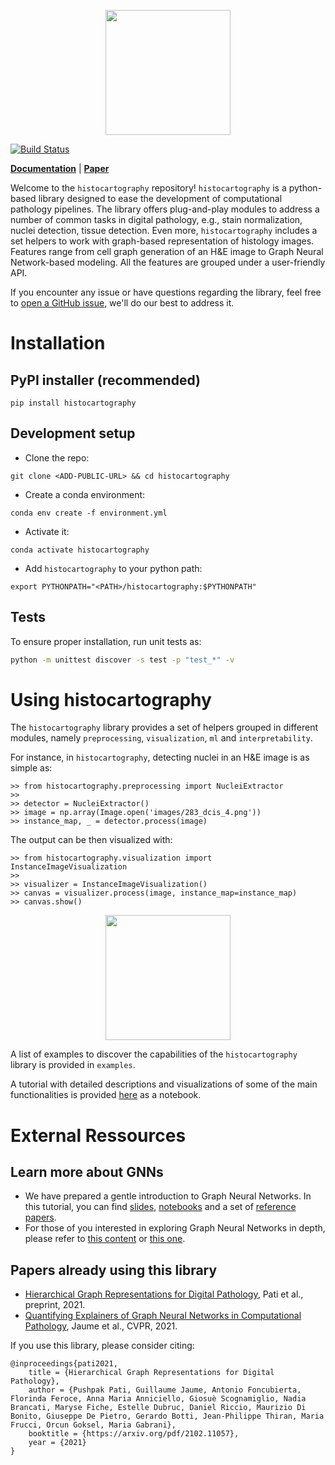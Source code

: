 <p align="center">
  <img src="https://ibm.box.com/shared/static/568egs22ggn4gj080ys3m3dzd6fziga9.png" height="200">
</p>

[![Build Status](https://travis.ibm.com/DigitalPathologyZRL/histocartography.svg?token=8FJcyLKb64p4ANuB6hHj&branch=cleanup/stable)](https://travis.ibm.com/DigitalPathologyZRL/histocartography)

**[Documentation](https://<documentation>)**
| **[Paper](https://arxiv.org/pdf/2102.11057.pdf)** 

Welcome to the `histocartography` repository! `histocartography` is a python-based library designed to ease the development of computational pathology pipelines. The library offers plug-and-play modules to address a number of common tasks in digital pathology, e.g., stain normalization, nuclei detection, tissue detection. Even more, `histocartography` includes a set helpers to work with graph-based representation of histology images. Features range from cell graph generation of an H&E image to Graph Neural Network-based modeling. All the features are grouped under a user-friendly API. 

If you encounter any issue or have questions regarding the library, feel free to [open a GitHub issue](add_link), we'll do our best to address it. 

# Installation 

## PyPI installer (recommended)

`pip install histocartography`

## Development setup 

- Clone the repo:

```
git clone <ADD-PUBLIC-URL> && cd histocartography
```

- Create a conda environment:

```
conda env create -f environment.yml
```

- Activate it:

```
conda activate histocartography
```

- Add `histocartography` to your python path:

```
export PYTHONPATH="<PATH>/histocartography:$PYTHONPATH"
```

## Tests

To ensure proper installation, run unit tests as:

```sh 
python -m unittest discover -s test -p "test_*" -v
```

# Using histocartography 

The `histocartography` library provides a set of helpers grouped in different modules, namely `preprocessing`, `visualization`, `ml` and `interpretability`.  

For instance, in `histocartography`, detecting nuclei in an H&E image is as simple as:

```
>> from histocartography.preprocessing import NucleiExtractor
>> 
>> detector = NucleiExtractor()
>> image = np.array(Image.open('images/283_dcis_4.png'))
>> instance_map, _ = detector.process(image)
```

The output can be then visualized with:

```
>> from histocartography.visualization import InstanceImageVisualization
>> 
>> visualizer = InstanceImageVisualization()
>> canvas = visualizer.process(image, instance_map=instance_map)
>> canvas.show()
```

<p align="center">
  <img src="" height="200">
</p>

A list of examples to discover the capabilities of the `histocartography` library is provided in `examples`. 

A tutorial with detailed descriptions and visualizations of some of the main functionalities is provided [here](https://github.com/maragraziani/interpretAI_DigiPath/blob/feature/handson2%2Fpus/hands-on-session-2/hands-on-session-2.ipynb) as a notebook. 

# External Ressources 

## Learn more about GNNs 

- We have prepared a gentle introduction to Graph Neural Networks. In this tutorial, you can find [slides](https://github.com/guillaumejaume/tuto-dl-on-graphs/blob/main/slides/ml-on-graphs-tutorial.pptx), [notebooks](https://github.com/guillaumejaume/tuto-dl-on-graphs/tree/main/notebooks) and a set of [reference papers](https://github.com/guillaumejaume/tuto-dl-on-graphs).
- For those of you interested in exploring Graph Neural Networks in depth, please refer to [this content](https://github.com/guillaumejaume/graph-neural-networks-roadmap) or [this one](https://github.com/thunlp/GNNPapers).


## Papers already using this library

- [Hierarchical Graph Representations for Digital Pathology](https://arxiv.org/pdf/2102.11057.pdf]), Pati et al., preprint, 2021.
- [Quantifying Explainers of Graph Neural Networks in Computational Pathology](https://arxiv.org/pdf/2011.12646.pdf),  Jaume et al., CVPR, 2021.

If you use this library, please consider citing:

```
@inproceedings{pati2021,
    title = {Hierarchical Graph Representations for Digital Pathology},
    author = {Pushpak Pati, Guillaume Jaume, Antonio Foncubierta, Florinda Feroce, Anna Maria Anniciello, Giosuè Scognamiglio, Nadia Brancati, Maryse Fiche, Estelle Dubruc, Daniel Riccio, Maurizio Di Bonito, Giuseppe De Pietro, Gerardo Botti, Jean-Philippe Thiran, Maria Frucci, Orcun Goksel, Maria Gabrani},
    booktitle = {https://arxiv.org/pdf/2102.11057},
    year = {2021}
} 
```
